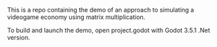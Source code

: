This is a repo containing the demo of an approach to simulating a videogame economy using matrix multiplication.

To build and launch the demo, open project.godot with Godot 3.5.1 .Net version.

